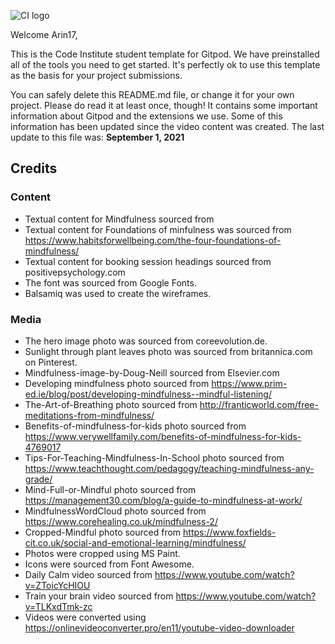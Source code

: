 ![CI logo](https://codeinstitute.s3.amazonaws.com/fullstack/ci_logo_small.png)

Welcome Arin17,

This is the Code Institute student template for Gitpod. We have preinstalled all of the tools you need to get started. It's perfectly ok to use this template as the basis for your project submissions.

You can safely delete this README.md file, or change it for your own project. Please do read it at least once, though! It contains some important information about Gitpod and the extensions we use. Some of this information has been updated since the video content was created. The last update to this file was: **September 1, 2021**

## Credits

### Content
- Textual content for Mindfulness sourced from 
- Textual content for Foundations of minfulness was sourced from https://www.habitsforwellbeing.com/the-four-foundations-of-mindfulness/
- Textual content for booking session headings sourced from positivepsychology.com
- The font was sourced from Google Fonts.
- Balsamiq was used to create the wireframes.
### Media
- The hero image photo was sourced from coreevolution.de.
- Sunlight through plant leaves photo was sourced from britannica.com on Pinterest.
- Mindfulness-image-by-Doug-Neill sourced from Elsevier.com
- Developing mindfulness photo sourced from https://www.prim-ed.ie/blog/post/developing-mindfulness--mindful-listening/
- The-Art-of-Breathing photo sourced from http://franticworld.com/free-meditations-from-mindfulness/
- Benefits-of-mindfulness-for-kids photo sourced from https://www.verywellfamily.com/benefits-of-mindfulness-for-kids-4769017
- Tips-For-Teaching-Mindfulness-In-School photo sourced from https://www.teachthought.com/pedagogy/teaching-mindfulness-any-grade/
- Mind-Full-or-Mindful photo sourced from https://management30.com/blog/a-guide-to-mindfulness-at-work/
- MindfulnessWordCloud photo sourced from https://www.corehealing.co.uk/mindfulness-2/
- Cropped-Mindful photo sourced from https://www.foxfields-cit.co.uk/social-and-emotional-learning/mindfulness/
- Photos were cropped using MS Paint.
- Icons were sourced from Font Awesome.
- Daily Calm video sourced from https://www.youtube.com/watch?v=ZToicYcHIOU
- Train your brain video sourced from https://www.youtube.com/watch?v=TLKxdTmk-zc
- Videos were converted using https://onlinevideoconverter.pro/en11/youtube-video-downloader

